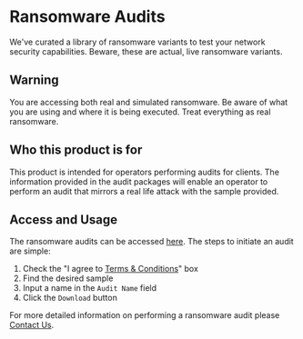 # Ransomware Audits
We've curated a library of ransomware variants to test your network security capabilities. Beware, these are actual, live ransomware variants.

## Warning
You are accessing both real and simulated ransomware. Be aware of what you are using and where it is being executed. Treat everything as real ransomware.

## Who this product is for
This product is intended for operators performing audits for clients. The information provided in the audit packages will enable an operator to perform an audit that mirrors a real life attack with the sample provided.

## Access and Usage
The ransomware audits can be accessed [here](https://dyrwolf.com/audit). The steps to initiate an audit are simple:

1. Check the "I agree to [Terms & Conditions](https://dyrwolf.com/terms)" box
2. Find the desired sample
3. Input a name in the `Audit Name` field
4. Click the `Download` button

For more detailed information on performing a ransomware audit please [Contact Us](https://dyrwolf.com/contact).